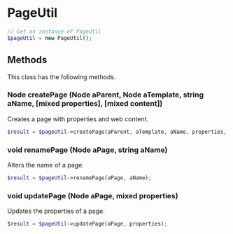 # PageUtil

```php
// Get an instance of PageUtil
$pageUtil = new PageUtil();
```


## Methods
This class has the following methods.


### Node createPage (Node aParent, Node aTemplate, string aName, [mixed properties], [mixed content])
Creates a page with properties and web content.

```php
$result = $pageUtil->createPage(aParent, aTemplate, aName, properties, content);
```


### void renamePage (Node aPage, string aName)
Alters the name of a page.

```php
$result = $pageUtil->renamePage(aPage, aName);
```


### void updatePage (Node aPage, mixed properties)
Updates the properties of a page.

```php
$result = $pageUtil->updatePage(aPage, properties);
```

